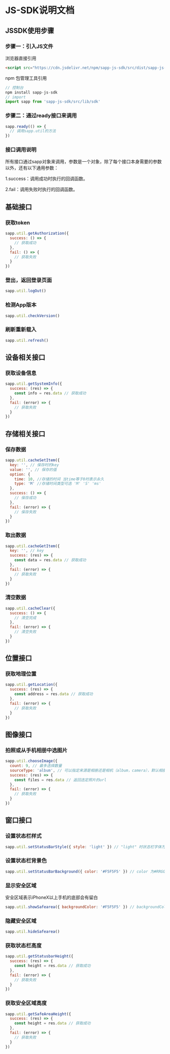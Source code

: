 # JS-SDK说明文档

## JSSDK使用步骤

### 步骤一：引入JS文件

浏览器直接引用

```html
<script src="https://cdn.jsdelivr.net/npm/sapp-js-sdk/src/dist/sapp-js-sdk-min.js"></script>
```

npm 包管理工具引用

```javascript
// 控制台
npm install sapp-js-sdk
// import
import sapp from 'sapp-js-sdk/src/lib/sdk'
```



### 步骤二：通过ready接口来调用

```javascript
sapp.ready(() => {
  // 调用sapp.util的方法
})
```

### 接口调用说明

所有接口通过sapp对象来调用，参数是一个对象，除了每个接口本身需要的参数以外，还有以下通用参数：

1.success：调用成功时执行的回调函数。

2.fail：调用失败时执行的回调函数。

## 基础接口

### 获取token

```javascript
sapp.util.getAuthorization({
  success: () => {
    // 获取成功
  },
  fail: () => {
    // 获取失败
  }
})
```

### 登出，返回登录页面

```javascript
sapp.util.logOut()
```

### 检测App版本

```javascript
sapp.util.checkVersion()
```

### 刷新重新载入

```javascript
sapp.util.refresh()
```



## 设备相关接口

### 获取设备信息

```javascript
sapp.util.getSystemInfo({
  success: (res) => {
    const info = res.data // 获取成功
  },
  fail: (error) => {
    // 获取失败
  }
})
```

## 存储相关接口

### 保存数据

```javascript
sapp.util.cacheSetItem({
  key: '', // 保存时的key
  value: '', // 保存的值
  option: {
    time: 10, //存储的时间 当time等于0时表示永久
    type: 'M' //存储时间类型可选 'M' 'S' 'ms'
  },
  success: () => {
    // 保存成功
  },
  fail: (error) => {
    // 保存失败
  }
})
```

### 取出数据

```javascript
sapp.util.cacheGetItem({
  key: '', // key
  success: (res) => {
    const data = res.data // 获取成功
  },
  fail: (error) => {
    // 获取失败
  }
})
```

### 清空数据

```javascript
sapp.util.cacheClear({
  success: () => {
    // 清空完成
  },
  fail: (error) => {
    // 清空失败
  }
})
```



## 位置接口

### 获取地理位置

```javascript
sapp.util.getLocation({
  success: (res) => {
    const address = res.data // 获取成功
  },
  fail: (error) => {
    // 获取失败
  }
})
```

## 图像接口

### 拍照或从手机相册中选图片

```javascript
sapp.util.chooseImage({
  count: 9, // 最多选择数量
  sourceType: 'album', // 可以指定来源是相册还是相机（album，camera），默认相册
  success: (res) => {
    const files = res.data // 返回选定照片的url
  },
  fail: (error) => {
    // 获取失败
  }
})
```

## 窗口接口

### 设置状态栏样式

```javascript
sapp.util.setStatusBarStyle({ style: 'light' }) // "light" 时状态栏字体为白色，"dark" 则为黑色
```

### 设置状态栏背景色

```javascript
sapp.util.setStatusBarBackground({ color: '#F5F5F5' }) // color 为#RRGGBB值
```

### 显示安全区域

安全区域表示iPhoneX以上手机的底部会有留白

```javascript
sapp.util.showSafearea({ backgroundColor: '#F5F5F5' }) // backgroundColor 为#RRGGBB值
```

### 隐藏安全区域

```javascript
sapp.util.hideSafearea()
```

### 获取状态栏高度

```javascript
sapp.util.getStatusbarHeight({
  success: (res) => {
    const height = res.data // 获取成功
  },
  fail: (error) => {
    // 获取失败
  }
})
```

### 获取安全区域高度

```javascript
sapp.util.getSafeAreaHeight({
  success: (res) => {
    const height = res.data // 获取成功
  },
  fail: (error) => {
    // 获取失败
  }
})
```

